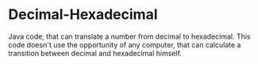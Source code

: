 # Decimal-Hexadecimal
Java code, that can translate a number from decimal to hexadecimal. This code doesn`t use the opportunity of any computer, that can calculate a transition between decimal and hexadecimal himself.
